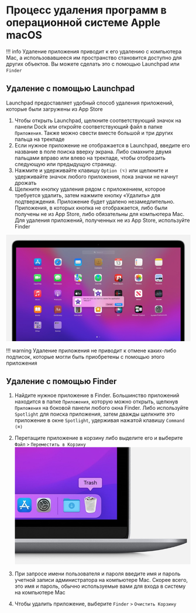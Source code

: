 # Процесс удаления программ в операционной системе Apple macOS

!!! info
    Удаление приложения приводит к его удалению с компьютера Mac, а использовавшееся им пространство становится доступно для других объектов. Вы можете
    сделать это с помощью Launchpad или `Finder`

## Удаление с помощью Launchpad

Launchpad предоставляет удобный способ удаления приложений, которые были загружены из App Store

1. Чтобы открыть Launchpad, щелкните соответствующий значок на панели Dock или откройте соответствующий файл в папке `Приложения`. Также можно свести
   вместе большой и три других пальца на трекпаде
2. Если нужное приложение не отображается в Launchpad, введите его название в поле поиска вверху экрана. Либо смахните двумя пальцами вправо или влево
   на трекпаде, чтобы отобразить следующую или предыдущую страницу.
3. Нажмите и удерживайте клавишу `Option (⌥)` или щелкните и удерживайте значок любого приложения, пока значки не начнут дрожать
4. Щелкните кнопку удаления рядом с приложением, которое требуется удалить, затем нажмите кнопку «Удалить» для подтверждения. Приложение будет удалено
   незамедлительно. Приложения, в которых кнопка не отображается, либо были получены не из App Store, либо обязательны для компьютера Mac. Для
   удаления приложений, полученных не из App Store, используйте Finder

![Процесс удаления программ](../media/macos_08_01.png)

!!! warning
    Удаление приложения не приводит к отмене каких-либо подписок, которые могли быть приобретены с помощью этого приложения

## Удаление с помощью Finder

1. Найдите нужное приложение в Finder. Большинство приложений находится в папке `Приложения`, которую можно открыть, щелкнув `Приложения` на боковой
   панели любого окна Finder. Либо используйте `Spotlight` для поиска приложения, затем дважды щелкните это приложение в окне `Spotlight`, удерживая
   нажатой клавишу `Command (⌘)`
2. Перетащите приложение в корзину либо выделите его и выберите `Файл` `>` `Переместить в Корзину`
   ![Процесс удаления программ](../media/macos_08_02.png)

3. При запросе имени пользователя и пароля введите имя и пароль учетной записи администратора на компьютере Mac. Скорее всего, это имя и пароль,
   обычно используемые вами для входа в систему на компьютере Mac
4. Чтобы удалить приложение, выберите `Finder` `>` `Очистить Корзину`
